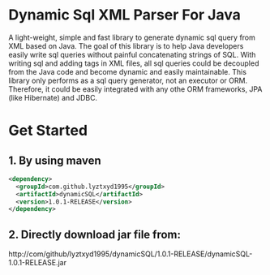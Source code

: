 # Dynamic Sql XML Parser For Java

A light-weight, simple and fast library to generate dynamic sql query from XML based on Java. The goal of this library is 
to help Java developers easily write sql queries without painful concatenating strings of SQL. With writing sql and adding tags in XML files, all sql queries could be decoupled from the Java code and become dynamic and easily maintainable. This library only performs as a sql query generator, not an executor or ORM. Therefore, it could be easily integrated with any othe ORM frameworks, JPA (like Hibernate) and JDBC.

# Get Started

## 1. By using maven

```xml
<dependency>
  <groupId>com.github.lyztxyd1995</groupId>
  <artifactId>dynamicSQL</artifactId>
  <version>1.0.1-RELEASE</version>
</dependency>
```
## 2. Directly download jar file from: 
http://com/github/lyztxyd1995/dynamicSQL/1.0.1-RELEASE/dynamicSQL-1.0.1-RELEASE.jar

